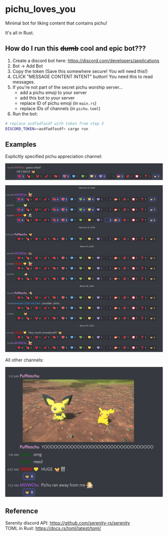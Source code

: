 # pichu_loves_you

Minimal bot for liking content that contains pichu!

It's all in Rust.


## How do I run this ~~dumb~~ cool and epic bot???

1. Create a discord bot here: <https://discord.com/developers/applications>
2. Bot -> Add Bot
3. Copy the token (Save this somewhere secure! You will need this!)
4. CLICK "MESSAGE CONTENT INTENT" button! You need this to read messages.
5. If you're not part of the secret pichu worship server...
    - add a pichu emoji to your server
    - add this bot to your server
    - replace ID of pichu emoji (in `main.rs`)
    - replace IDs of channels (in `pichu.toml`)
6. Run the bot:

```bash
# replace asdfadfasdf with token from step 3
DISCORD_TOKEN=<asdfadfasdf> cargo run
```


## Examples

Explicitly specified pichu appreciation channel:

![Spam channel](images/love_pichu_very_much.png)

![Spam channel2](images/love_pichu_more.png)

All other channels:

![Normal channel](images/love_pichu_a_little.png)


## Reference

Serenity discord API: <https://github.com/serenity-rs/serenity>  
TOML in Rust: <https://docs.rs/toml/latest/toml/>
